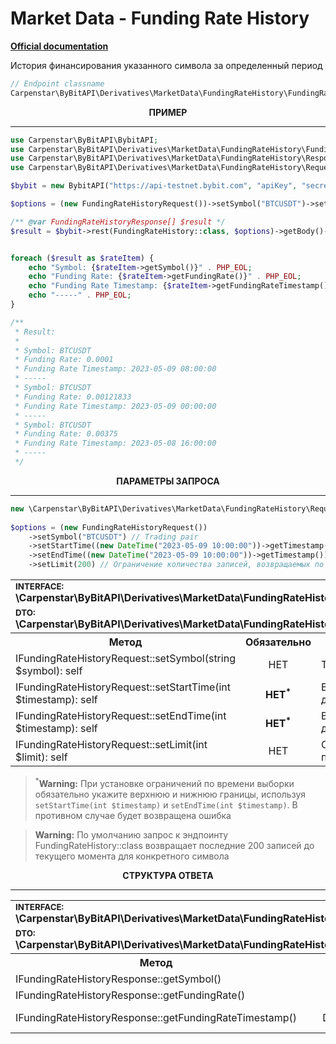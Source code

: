# Market Data - Funding Rate History
<b>[Official documentation](https://bybit-exchange.github.io/docs/derivatives/public/funding-rate)</b>
<p>История финансирования указанного символа за определенный период</p>

```php
// Endpoint classname
Carpenstar\ByBitAPI\Derivatives\MarketData\FundingRateHistory\FundingRateHistory::class 
```  

<p align="center" width="100%"><b>ПРИМЕР</b></p>

---

```php
use Carpenstar\ByBitAPI\BybitAPI;
use Carpenstar\ByBitAPI\Derivatives\MarketData\FundingRateHistory\FundingRateHistory;
use Carpenstar\ByBitAPI\Derivatives\MarketData\FundingRateHistory\Response\FundingRateHistoryResponse;
use Carpenstar\ByBitAPI\Derivatives\MarketData\FundingRateHistory\Request\FundingRateHistoryRequest;

$bybit = new BybitAPI("https://api-testnet.bybit.com", "apiKey", "secret");

$options = (new FundingRateHistoryRequest())->setSymbol("BTCUSDT")->setLimit(3);

/** @var FundingRateHistoryResponse[] $result */
$result = $bybit->rest(FundingRateHistory::class, $options)->getBody()->all();


foreach ($result as $rateItem) {
    echo "Symbol: {$rateItem->getSymbol()}" . PHP_EOL;
    echo "Funding Rate: {$rateItem->getFundingRate()}" . PHP_EOL;
    echo "Funding Rate Timestamp: {$rateItem->getFundingRateTimestamp()->format("Y-m-d H:i:s")}" . PHP_EOL;
    echo "-----" . PHP_EOL;
}

/**
 * Result:
 *
 * Symbol: BTCUSDT
 * Funding Rate: 0.0001
 * Funding Rate Timestamp: 2023-05-09 08:00:00
 * -----
 * Symbol: BTCUSDT
 * Funding Rate: 0.00121833
 * Funding Rate Timestamp: 2023-05-09 00:00:00
 * -----
 * Symbol: BTCUSDT
 * Funding Rate: 0.00375
 * Funding Rate Timestamp: 2023-05-08 16:00:00
 * -----
 */
```
  

<p align="center" width="100%"><b>ПАРАМЕТРЫ ЗАПРОСА</b></p>

---

```php
new \Carpenstar\ByBitAPI\Derivatives\MarketData\FundingRateHistory\Request\FundingRateHistoryRequest();
    
$options = (new FundingRateHistoryRequest())
    ->setSymbol("BTCUSDT") // Trading pair
    ->setStartTime((new DateTime("2023-05-09 10:00:00"))->getTimestamp()) // Временная метка, ОТ которой будет взят срез данных
    ->setEndTime((new DateTime("2023-05-09 10:00:00"))->getTimestamp()) // Временная метка ДО того, как будет взят срез данных
    ->setLimit(200) // Ограничение количества записей, возвращаемых по запросу
```

<table style="width: 100%">
  <tr>
    <td colspan="3">
        <sup><b>INTERFACE:</b></sup> <br />
        <b>\Carpenstar\ByBitAPI\Derivatives\MarketData\FundingRateHistory\Interfaces\IFundingRateHistoryRequest::class</b>
    </td>
  </tr>
  <tr>
    <td colspan="3">
        <sup><b>DTO:</b></sup> <br />
        <b>\Carpenstar\ByBitAPI\Derivatives\MarketData\FundingRateHistory\Request\FundingRateHistoryRequest::class</b>
    </td>
  </tr>
  <tr>
    <th style="width: 40%; text-align: center">Метод</th>
    <th style="width: 10%; text-align: center">Обязательно</th>
    <th style="width: 50%; text-align: center">Описание</th>
  </tr>
  <tr>
    <td>IFundingRateHistoryRequest::setSymbol(string $symbol): self</td>
    <td style="text-align: center">НЕТ</td>
    <td>Торговая пара</td>
  </tr>
  <tr>
    <td>IFundingRateHistoryRequest::setStartTime(int $timestamp): self</td>
    <td style="text-align: center"><b>НЕТ<sup>*</sup></b></td>
    <td>Временная метка, ОТ которой будет взят срез данных</td>
  </tr>
  <tr>
    <td>IFundingRateHistoryRequest::setEndTime(int $timestamp): self</td>
    <td style="text-align: center"><b>НЕТ<sup>*</sup></b></td>
    <td>Временная метка ДО того, как будет взят срез данных</td>
  </tr>
  <tr>
    <td>IFundingRateHistoryRequest::setLimit(int $limit): self</td>
    <td style="text-align: center">НЕТ</td>
    <td>Ограничение количества записей, возвращаемых по запросу</td>
  </tr>
</table>

> <sup>*</sup>**Warning:**
> При установке ограничений по времени выборки обязательно укажите верхнюю и нижнюю границы, используя `setStartTime(int $timestamp)` и `setEndTime(int $timestamp)`.
> В противном случае будет возвращена ошибка

> **Warning:**
> По умолчанию запрос к эндпоинту FundingRateHistory::class возвращает последние 200 записей до текущего момента для конкретного символа

  

<p align="center" width="100%"><b>СТРУКТУРА ОТВЕТА</b></p>

---

<table style="width: 100%">
  <tr>
    <td colspan="3">
        <sup><b>INTERFACE:</b></sup> <br />
        <b>\Carpenstar\ByBitAPI\Derivatives\MarketData\FundingRateHistory\Interfaces\IFundingRateHistoryResponse::class</b>
    </td>
  </tr>
  <tr>
    <td colspan="3">
        <sup><b>DTO:</b></sup> <br /> 
        <b>\Carpenstar\ByBitAPI\Derivatives\MarketData\FundingRateHistory\Response\FundingRateHistoryResponse::class</b>
    </td>
  </tr>
  <tr>
    <th style="width: 30%; text-align: center">Метод</th>
    <th style="width: 20%; text-align: center">Тип</th>
    <th style="width: 50%; text-align: center">Описание</th>
  </tr>
  <tr>
    <td>IFundingRateHistoryResponse::getSymbol()</td>
    <td style="text-align: center">string</td>
    <td>Торговая пара</td>
  </tr>
  <tr>
    <td>IFundingRateHistoryResponse::getFundingRate()</td>
    <td style="text-align: center">float</td>
    <td>Ставка финансирования</td>
  </tr>
  <tr>
    <td>IFundingRateHistoryResponse::getFundingRateTimestamp()</td>
    <td style="text-align: center">DateTime</td>
    <td>Время следующего списания ставки финансирования</td>
  </tr>
</table>
